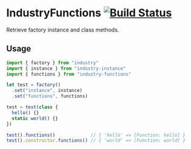 # IndustryFunctions [![Build Status](https://travis-ci.org/invrs/industry-functions.svg?branch=master)](https://travis-ci.org/invrs/industry-functions)

Retrieve factory instance and class methods.

## Usage

```js
import { factory } from "industry"
import { instance } from "industry-instance"
import { functions } from "industry-functions"

let test = factory()
  .set("instance", instance)
  .set("functions", functions)

test = test(class {
  hello() {}
  static world() {}
})

test().functions()             // { 'hello' => [Function: hello] }
test().constructor.functions() // { 'world' => [Function: world] }
```
